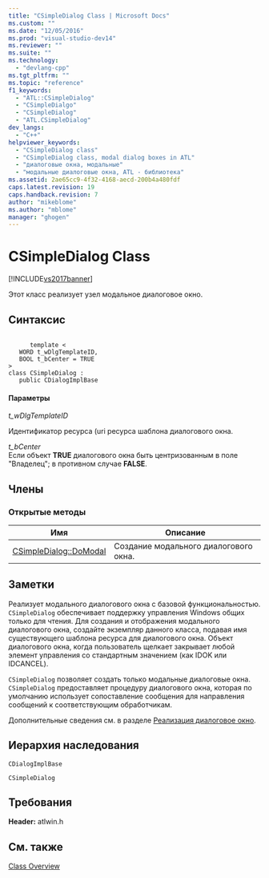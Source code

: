 ```yaml
---
title: "CSimpleDialog Class | Microsoft Docs"
ms.custom: ""
ms.date: "12/05/2016"
ms.prod: "visual-studio-dev14"
ms.reviewer: ""
ms.suite: ""
ms.technology: 
  - "devlang-cpp"
ms.tgt_pltfrm: ""
ms.topic: "reference"
f1_keywords: 
  - "ATL::CSimpleDialog"
  - "CSimpleDialgo"
  - "CSimpleDialog"
  - "ATL.CSimpleDialog"
dev_langs: 
  - "C++"
helpviewer_keywords: 
  - "CSimpleDialog class"
  - "CSimpleDialog class, modal dialog boxes in ATL"
  - "диалоговые окна, модальные"
  - "модальные диалоговые окна, ATL - библиотека"
ms.assetid: 2ae65cc9-4f32-4168-aecd-200b4a480fdf
caps.latest.revision: 19
caps.handback.revision: 7
author: "mikeblome"
ms.author: "mblome"
manager: "ghogen"
---
```

# CSimpleDialog Class
[!INCLUDE[vs2017banner](../../assembler/inline/includes/vs2017banner.md)]

Этот класс реализует узел модальное диалоговое окно.  
  
## Синтаксис  
  
```  
  
      template <  
   WORD t_wDlgTemplateID,  
   BOOL t_bCenter = TRUE  
>  
class CSimpleDialog :  
   public CDialogImplBase  
```  
  
#### Параметры  
 *t\_wDlgTemplateID*  
  
 Идентификатор ресурса \(uri ресурса шаблона диалогового окна.  
  
 *t\_bCenter*  
 Если объект **TRUE** диалогового окна быть центризованным в поле "Владелец"; в противном случае **FALSE**.  
  
## Члены  
  
### Открытые методы  
  
|Имя|Описание|  
|---------|--------------|  
|[CSimpleDialog::DoModal](../Topic/CSimpleDialog::DoModal.md)|Создание модального диалогового окна.|  
  
## Заметки  
 Реализует модального диалогового окна с базовой функциональностью.  `CSimpleDialog` обеспечивает поддержку управления Windows общих только для чтения.  Для создания и отображения модального диалогового окна, создайте экземпляр данного класса, подавая имя существующего шаблона ресурса для диалогового окна.  Объект диалогового окна, когда пользователь щелкает закрывает любой элемент управления со стандартным значением \(как IDOK или IDCANCEL\).  
  
 `CSimpleDialog` позволяет создать только модальные диалоговые окна.  `CSimpleDialog` предоставляет процедуру диалогового окна, которая по умолчанию использует сопоставление сообщения для направления сообщений к соответствующим обработчикам.  
  
 Дополнительные сведения см. в разделе [Реализация диалоговое окно](../../atl/implementing-a-dialog-box.md).  
  
## Иерархия наследования  
 `CDialogImplBase`  
  
 `CSimpleDialog`  
  
## Требования  
 **Header:**  atlwin.h  
  
## См. также  
 [Class Overview](../../atl/atl-class-overview.md)